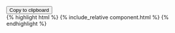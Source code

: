 <div class="code-block">
<button class="copy-clipboard" data-clipboard-action="copy" data-clipboard-target=".copy-html-snippet">Copy to clipboard</button>
<div class="copy-html-snippet">
{% highlight html %}
{% include_relative component.html %}
{% endhighlight %}
</div>
</div>
